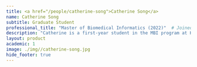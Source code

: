 ```yaml
---
title: <a href="/people/catherine-song">Catherine Song</a>
name: Catherine Song
subtitle: Graduate Student
professional_title: "Master of Biomedical Informatics (2022)"  # Joined professional titles
description: "Catherine is a first-year student in the MBI program at Harvard Medical School. She has previously studied an undergraduate in Biomedical Sciences and a Master's in Engineering specializing in Software Engineering. She has a keen interest in applying software techniques within a more biological context such as those within genomics and human diseases."
layout: product
academic: 1
image: ./img//catherine-song.jpg
hide_footer: true
---
```

